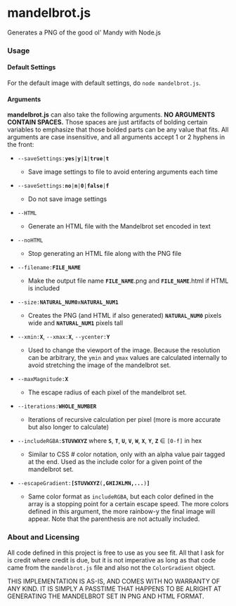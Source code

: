 # mandelbrot.js
Generates a PNG of the good ol' Mandy with Node.js

### Usage

#### Default Settings
For the default image with default settings, do `node mandelbrot.js`.

#### Arguments
**mandelbrot.js** can also take the following arguments. **NO ARGUMENTS CONTAIN SPACES.** Those spaces are just artifacts of bolding certain variables to emphasize that those bolded parts can be any value that fits. All arguments are case insensitive, and all arguments accept 1 or 2 hyphens in the front:
* `--saveSettings:`**`yes`**`|`**`y`**`|`**`1`**`|`**`true`**`|`**`t`**
  * Save image settings to file to avoid entering arguments each time

* `--saveSettings:`**`no`**`|`**`n`**`|`**`0`**`|`**`false`**`|`**`f`**
  * Do not save image settings

* `--HTML`
  * Generate an HTML file with the Mandelbrot set encoded in text

* `--noHTML`
  * Stop generating an HTML file along with the PNG file

* `--filename:`**`FILE_NAME`**
  * Make the output file name **`FILE_NAME`**.png and **`FILE_NAME`**.html if HTML is included

* `--size:`**`NATURAL_NUM0`**`x`**`NATURAL_NUM1`**
  * Creates the PNG (and HTML if also generated) **`NATURAL_NUM0`** pixels wide and **`NATURAL_NUM1`** pixels tall

* `--xmin:`**`X`**, `--xmax:`**`X`**, `--ycenter:`**`Y`**
  * Used to change the viewport of the image. Because the resolution can be arbitrary, the `ymin` and `ymax` values are calculated internally to avoid stretching the image of the mandelbrot set.

* `--maxMagnitude:`**`X`**
  * The escape radius of each pixel of the mandelbrot set.

* `--iterations:`**`WHOLE_NUMBER`**
  * Iterations of recursive calculation per pixel (more is more accurate but also longer to calculate)

* `--includeRGBA:`**`STUVWXYZ`** where **`S`**, **`T`**, **`U`**, **`V`**, **`W`**, **`X`**, **`Y`**, **`Z`** ∈ `[0-f]` in hex
  * Similar to CSS # color notation, only with an alpha value pair tagged at the end. Used as the include color for a given point of the mandelbrot set.

* `--escapeGradient:`**`[STUVWXYZ`**`(`**`,GHIJKLMN,...`**`)`**`]`**
  * Same color format as `includeRGBA`, but each color defined in the array is a stopping point for a certain escape speed. The more colors defined in this argument, the more rainbow-y the final image will appear. Note that the parenthesis are not actually included.

### About and Licensing
All code defined in this project is free to use as you see fit. All that I ask for is credit where credit is due, but it is not imperative as long as that code came from the `mandelbrot.js` file and also not the `ColorGradient` object.

THIS IMPLEMENTATION IS AS-IS, AND COMES WITH NO WARRANTY OF ANY KIND. IT IS SIMPLY A PASSTIME THAT HAPPENS TO BE ALRIGHT AT GENERATING THE MANDELBROT SET IN PNG AND HTML FORMAT.

